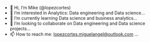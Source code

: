 - 👋 Hi, I’m Mike (@lopezcortes)
- 👀 I’m interested in Analytics: Data engineering and Data science...
- 🌱 I’m currently learning Data science and business analytics...
- 💞️ I’m looking to collaborate on Data engineering and Data science projects...
- 📫 How to reach me: lopezcortes.miguelangel@outlook.com ...

<!---
lopezcortes/lopezcortes is a ✨ special ✨ repository because its `README.md` (this file) appears on your GitHub profile.
You can click the Preview link to take a look at your changes.
--->
